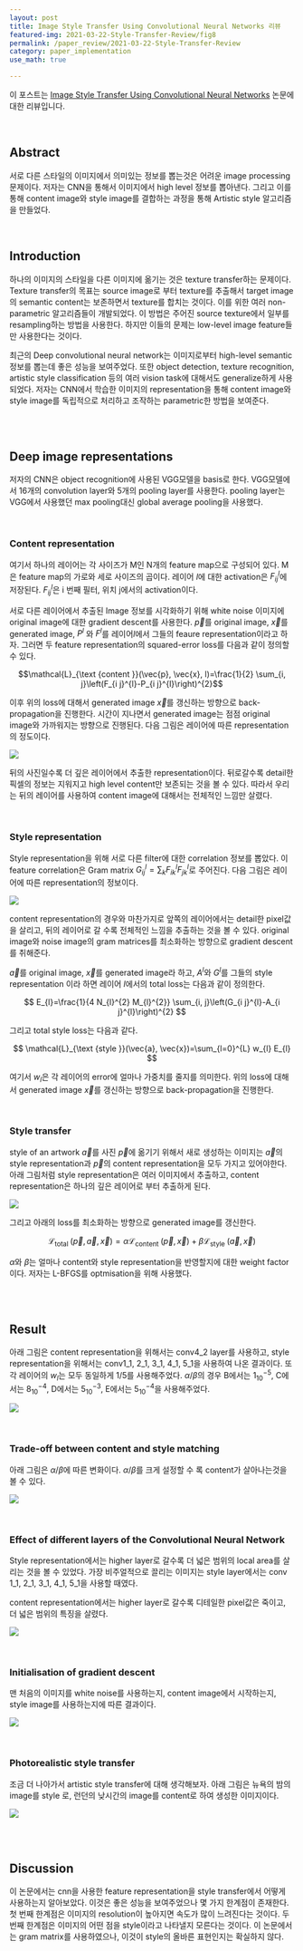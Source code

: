 ```yaml
---
layout: post
title: Image Style Transfer Using Convolutional Neural Networks 리뷰
featured-img: 2021-03-22-Style-Transfer-Review/fig8
permalink: /paper_review/2021-03-22-Style-Transfer-Review
category: paper_implementation
use_math: true

---
```




이 포스트는 [Image Style Transfer Using Convolutional Neural Networks](https://rn-unison.github.io/articulos/style_transfer.pdf) 논문에 대한 리뷰입니다.

<br>

## Abstract

서로 다른 스타일의 이미지에서 의미있는 정보를 뽑는것은 어려운 image processing 문제이다. 저자는 CNN을 통해서 이미지에서 high level 정보를 뽑아낸다. 그리고 이를 통해 content image와 style image를 결합하는 과정을 통해 Artistic style 알고리즘을 만들었다.

<br>

## Introduction

하나의 이미지의 스타일을 다른 이미지에 옮기는 것은 texture transfer하는 문제이다. Texture transfer의 목표는 source image로 부터 texture를 추출해서 target image의 semantic content는 보존하면서 texture를 합치는 것이다. 이를 위한 여러 non-parametric 알고리즘들이 개발되었다. 이 방법은 주어진 source texture에서 일부를 resampling하는 방법을 사용한다. 하지만 이들의 문제는 low-level image feature들만 사용한다는 것이다.

최근의 Deep convolutional neural network는 이미지로부터 high-level semantic 정보를 뽑는데 좋은 성능을 보여주었다. 또한 object detection, texture recognition, artistic style classification 등의 여러 vision task에 대해서도 generalize하게 사용되었다. 저자는 CNN에서 학습한 이미지의 representation을 통해 content image와 style image를 독립적으로 처리하고 조작하는 parametric한 방법을 보여준다.

<br>

<br>

## Deep image representations

저자의 CNN은 object recognition에 사용된 VGG모델을 basis로 한다. VGG모델에서 16개의 convolution layer와 5개의 pooling layer를 사용한다. pooling layer는 VGG에서 사용했던 max pooling대신 global average pooling을 사용했다.

<br>

### Content representation

여기서 하나의 레이어는 각 사이즈가 M인 N개의 feature map으로 구성되어 있다. M은 feature map의 가로와 세로 사이즈의 곱이다. 레이어 $l$에 대한 activation은 $F_{i j}^{l}$에 저장된다. $F_{i j}^{l}$은 i 번째 필터, 위치 j에서의 activation이다.

서로 다른 레이어에서 추출된 Image 정보를 시각화하기 위해 white noise 이미지에 original image에 대한 gradient descent를 사용한다. $\vec{p}$를 original image, $\vec{x}$를 generated image, $P^{l}$ 와 $F^{l}$를 레이어$l$에서 그들의 feaure representation이라고 하자. 그러면 두 feature representation의 squared-error loss를 다음과 같이 정의할 수 있다.

$$\mathcal{L}_{\text {content }}(\vec{p}, \vec{x}, l)=\frac{1}{2} \sum_{i, j}\left(F_{i j}^{l}-P_{i j}^{l}\right)^{2}$$

이후 위의 loss에 대해서 generated image $\vec{x}$를 갱신하는 방향으로 back-propagation을 진행한다. 시간이 지나면서 generated image는 점점 original image와 가까워지는 방향으로 진행된다. 다음 그림은 레이어에 따른 representation의 정도이다.

![](https://github.com/SUNGBEOMCHOI/SungBeomChoi.github.io/blob/master/assets/img/posts/2021-03-22-Style-Transfer-Review/fig1.JPG?raw=true)

뒤의 사진일수록 더 깊은 레이어에서 추출한 representation이다. 뒤로갈수록 detail한 픽셀의 정보는 지워지고 high level content만 보존되는 것을 볼 수 있다. 따라서 우리는 뒤의 레이어를 사용하여 content image에 대해서는 전체적인 느낌만 살렸다.

<br>

### Style representation

Style representation을 위해 서로 다른 filter에 대한 correlation 정보를 뽑았다. 이 feature correlation은 Gram matrix $G_{i j}^{l}=\sum_{k} F_{i k}^{l} F_{j k}^{l}$로 주어진다. 다음 그림은 레이어에 따른 representation의 정보이다.

![](https://github.com/SUNGBEOMCHOI/SungBeomChoi.github.io/blob/master/assets/img/posts/2021-03-22-Style-Transfer-Review/fig2.JPG?raw=true)

content representation의 경우와 마찬가지로 앞쪽의 레이어에서는 detail한 pixel값을 살리고, 뒤의 레이어로 갈 수록 전체적인 느낌을 추출하는 것을 볼 수 있다. original image와 noise image의 gram matrices를 최소화하는 방향으로 gradient descent를 취해준다.

$\vec{a}$를 original image, $\vec{x}$를 generated image라 하고, $A^{l}$와 $G^{l}$를 그들의 style representation 이라 하면 레이어 $l$에서의 total loss는 다음과 같이 정의한다.

$$
E_{l}=\frac{1}{4 N_{l}^{2} M_{l}^{2}} \sum_{i, j}\left(G_{i j}^{l}-A_{i j}^{l}\right)^{2}
$$

그리고 total style loss는 다음과 같다.

$$
\mathcal{L}_{\text {style }}(\vec{a}, \vec{x})=\sum_{l=0}^{L} w_{l} E_{l}
$$

여기서 $w_{l}$은 각 레이어의 error에 얼마나 가중치를 줄지를 의미한다. 위의 loss에 대해서 generated image $\vec{x}$를 갱신하는 방향으로 back-propagation을 진행한다.

<br>

### Style transfer

style of an artwork $\vec{a}$를 사진 $\vec{p}$에 옮기기 위해서 새로 생성하는 이미지는 $\vec{a}$의 style representation과 $\vec{p}$의 content representation을 모두 가지고 있어야한다. 아래 그림처럼 style representation은 여러 이미지에서 추출하고, content representation은 하나의 깊은 레이어로 부터 추출하게 된다.

![](https://github.com/SUNGBEOMCHOI/SungBeomChoi.github.io/blob/master/assets/img/posts/2021-03-22-Style-Transfer-Review/fig3.JPG?raw=true)

그리고 아래의 loss를 최소화하는 방향으로 generated image를 갱신한다.

$$
\mathcal{L}_{\text {total }}(\vec{p}, \vec{a}, \vec{x})=\alpha \mathcal{L}_{\text {content }}(\vec{p}, \vec{x})+\beta \mathcal{L}_{\text {style }}(\vec{a}, \vec{x})
$$

$\alpha$와 $\beta$는 얼마나 content와 style representation을 반영할지에 대한 weight factor이다. 저자는 L-BFGS를 optmisation을 위해 사용했다.

<br>

<br>

## Result

아래 그림은 content representation을 위해서는 conv4_2 layer를 사용하고, style representation을 위해서는 conv1_1, 2_1, 3_1, 4_1, 5_1을 사용하여 나온 결과이다. 또 각 레이어의 $w_{l}$는 모두 동일하게 1/5를 사용해주었다. $\alpha / \beta$의 경우 B에서는 $1_10^{-5}$, C에서는 $8_10^{-4}$, D에서는 $5_10^{-3}$, E에서는 $5_10^{-4}$을 사용해주었다.

![](https://github.com/SUNGBEOMCHOI/SungBeomChoi.github.io/blob/master/assets/img/posts/2021-03-22-Style-Transfer-Review/fig4.JPG?raw=true)

<br>

### Trade-off between content and style matching

아래 그림은 $\alpha / \beta$에 따른 변화이다. $\alpha / \beta$를 크게 설정할 수 록 content가 살아나는것을 볼 수 있다.

![](https://github.com/SUNGBEOMCHOI/SungBeomChoi.github.io/blob/master/assets/img/posts/2021-03-22-Style-Transfer-Review/fig9.JPG?raw=true)

<br>

### Effect of different layers of the Convolutional Neural Network

Style representation에서는 higher layer로 갈수록 더 넓은 범위의 local area를 살리는 것을 볼 수 있었다. 가장 비주얼적으로 끌리는 이미지는 style layer에서는 conv 1_1, 2_1, 3_1, 4_1, 5_1을 사용할 때였다.

content representation에서는 higher layer로 갈수록 디테일한 pixel값은 죽이고, 더 넓은 범위의 특징을 살렸다.

![](https://github.com/SUNGBEOMCHOI/SungBeomChoi.github.io/blob/master/assets/img/posts/2021-03-22-Style-Transfer-Review/fig5.JPG?raw=true)

<br>

### Initialisation of gradient descent

맨 처음의 이미지를 white noise를 사용하는지, content image에서 시작하는지, style image를 사용하는지에 따른 결과이다.

![](https://github.com/SUNGBEOMCHOI/SungBeomChoi.github.io/blob/master/assets/img/posts/2021-03-22-Style-Transfer-Review/fig6.JPG?raw=true)

<br>

### Photorealistic style transfer

조금 더 나아가서 artistic style transfer에 대해 생각해보자. 아래 그림은 뉴욕의 밤의 image를 style 로, 런던의 낮시간의 image를 content로 하여 생성한 이미지이다.

![](https://github.com/SUNGBEOMCHOI/SungBeomChoi.github.io/blob/master/assets/img/posts/2021-03-22-Style-Transfer-Review/fig7.JPG?raw=true)

<br>

<br>

## Discussion

이 논문에서는 cnn을 사용한 feature representation을 style transfer에서 어떻게 사용하는지 알아보았다. 이것은 좋은 성능을 보여주었으나 몇 가지 한계점이 존재한다. 첫 번째 한계점은 이미지의 resolution이 높아지면 속도가 많이 느려진다는 것이다. 두 번째 한계점은 이미지의 어떤 점을 style이라고 나타낼지 모른다는 것이다. 이 논문에서는 gram matrix를 사용하였으나, 이것이 style의 올바른 표현인지는 확실하지 않다.